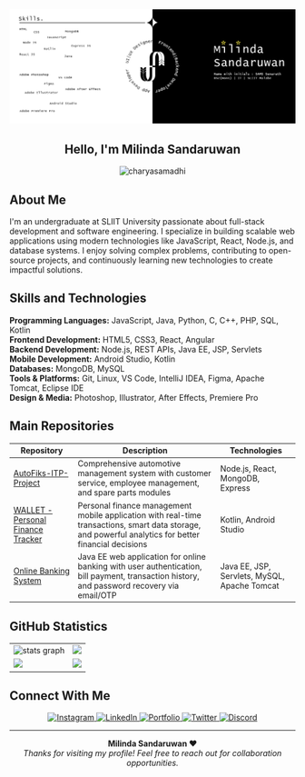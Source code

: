 <div align="center">
  <img src="./assets/git_profile_banner.png" alt="Milinda Sandaruwan" />
</div>

<h2 align="center">Hello, I'm Milinda Sandaruwan</h2>

<p align="center">
  <img src="https://komarev.com/ghpvc/?username=milindasandaru&label=Profile%20views&color=0e75b6&style=flat" alt="charyasamadhi" />
</p>

## About Me

I'm an undergraduate at SLIIT University passionate about full-stack development and software engineering. I specialize in building scalable web applications using modern technologies like JavaScript, React, Node.js, and database systems. I enjoy solving complex problems, contributing to open-source projects, and continuously learning new technologies to create impactful solutions.

## Skills and Technologies

**Programming Languages:** JavaScript, Java, Python, C, C++, PHP, SQL, Kotlin  
**Frontend Development:** HTML5, CSS3, React, Angular  
**Backend Development:** Node.js, REST APIs, Java EE, JSP, Servlets  
**Mobile Development:** Android Studio, Kotlin  
**Databases:** MongoDB, MySQL  
**Tools & Platforms:** Git, Linux, VS Code, IntelliJ IDEA, Figma, Apache Tomcat, Eclipse IDE  
**Design & Media:** Photoshop, Illustrator, After Effects, Premiere Pro

## Main Repositories

| Repository | Description | Technologies |
|------------|-------------|--------------|
| [AutoFiks-ITP-Project](https://github.com/milindasandaru/AutoFiks-ITP-Project) | Comprehensive automotive management system with customer service, employee management, and spare parts modules | Node.js, React, MongoDB, Express |
| [WALLET - Personal Finance Tracker](https://github.com/milindasandaru/Wallet_The_Financial_Tracker) | Personal finance management mobile application with real-time transactions, smart data storage, and powerful analytics for better financial decisions | Kotlin, Android Studio |
| [Online Banking System](https://github.com/milindasandaru/HDSCOnlineBankingSystem) | Java EE web application for online banking with user authentication, bill payment, transaction history, and password recovery via email/OTP | Java EE, JSP, Servlets, MySQL, Apache Tomcat |

## GitHub Statistics

<div align="center">
<table>
<tr>
<td> <img src="https://github-readme-stats.vercel.app/api?username=milindasandaru&hide_title=false&hide_rank=false&show_icons=true&include_all_commits=true&count_private=true&disable_animations=false&theme=dark&locale=en&hide_border=true&order=1" height="150" alt="stats graph"  /></td>
<td><img src="https://github-readme-streak-stats.herokuapp.com/?user=milindasandaru&theme=dark&hide_border=true" width="400" /></td>
</tr>
<tr>
<td><img src="https://github-readme-stats.vercel.app/api/top-langs/?username=milindasandaru&theme=dark&hide_border=true&layout=compact&langs_count=10" width="400" /></td>
<td><img src="https://github-contributor-stats.vercel.app/api?username=milindasandaru&limit=5&theme=dark&combine_all_yearly_contributions=true&hide_border=true" width="400" /></td>
</tr>
</table>
</div>

## Connect With Me

<div align="center">
  <a href="https://www.instagram.com/milind_sandaruwan_?igsh=cm9yYjl1OHdoZW5k" target="_blank">
    <img src="https://raw.githubusercontent.com/maurodesouza/profile-readme-generator/master/src/assets/icons/social/instagram/default.svg" width="40" height="30" alt="Instagram" />
  </a>
  <a href="https://www.linkedin.com/in/samssenarath" target="_blank">
    <img src="https://raw.githubusercontent.com/maurodesouza/profile-readme-generator/master/src/assets/icons/social/linkedin/default.svg" width="40" height="30" alt="LinkedIn" />
  </a>
  <a href="https://samssenrath.netlify.app/" target="_blank">
    <img src="https://cdn.jsdelivr.net/gh/devicons/devicon/icons/chrome/chrome-original.svg" width="40" height="30" alt="Portfolio" />
  </a>
  <a href="#" target="_blank">
    <img src="https://raw.githubusercontent.com/maurodesouza/profile-readme-generator/master/src/assets/icons/social/twitter/default.svg" width="40" height="30" alt="Twitter" />
  </a>
  <a href="#" target="_blank">
    <img src="https://raw.githubusercontent.com/maurodesouza/profile-readme-generator/master/src/assets/icons/social/discord/default.svg" width="40" height="30" alt="Discord" />
  </a>
</div>

---
<div align="center">
  <b>Milinda Sandaruwan ❤️</b><br>
  <i>Thanks for visiting my profile! Feel free to reach out for collaboration opportunities.</i>
</div>
